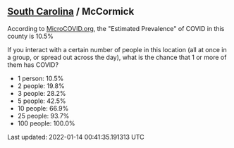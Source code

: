 
## [South Carolina](/united-states/south-carolina) / McCormick

According to [MicroCOVID.org](http://microcovid.org),
the "Estimated Prevalence" of COVID in this county is 10.5%

If you interact with a certain number of people in this location
(all at once in a group, or spread out across the day), what is the chance that
1 or more of them has COVID?

- 1 person: 10.5%
- 2 people: 19.8%
- 3 people: 28.2%
- 5 people: 42.5%
- 10 people: 66.9%
- 25 people: 93.7%
- 100 people: 100.0%

Last updated: 2022-01-14 00:41:35.191313 UTC
